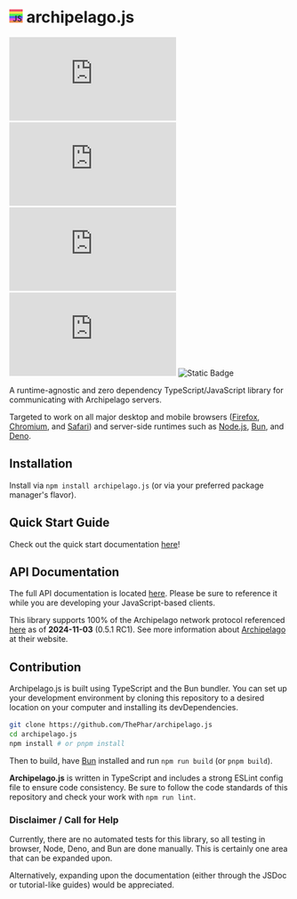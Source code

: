 # ![archipelago.js Icon](./assets/icon_small.png) archipelago.js

![GitHub License](https://img.shields.io/github/license/thephar/archipelago.js?style=flat-square)
![Types](https://img.shields.io/npm/types/archipelago.js?style=flat-square)
![NPM Version](https://img.shields.io/npm/v/archipelago.js?style=flat-square)
![NPM Downloads](https://img.shields.io/npm/dm/archipelago.js?style=flat-square)
![Static Badge](https://img.shields.io/badge/bsky-%40pharware.com-gray?style=flat-square&labelColor=%233b78fc&link=https%3A%2F%2Fbsky.app%2Fprofile%2Fpharware.com)

A runtime-agnostic and zero dependency TypeScript/JavaScript library for communicating with Archipelago servers. 

Targeted to work on all major desktop and mobile browsers ([Firefox](https://www.mozilla.org/en-US/firefox/), 
[Chromium](https://www.chromium.org/), and [Safari](https://www.apple.com/safari/)) and server-side runtimes such as 
[Node.js](https://nodejs.org/en), [Bun](https://bun.sh/), and [Deno](https://deno.com/).

## Installation

Install via `npm install archipelago.js` (or via your preferred package manager's flavor).

## Quick Start Guide

Check out the quick start documentation [here](https://archipelago.js.org/stable/documents/Quick_Start.html)!

## API Documentation

The full API documentation is located [here](https://thephar.github.io/archipelago.js/). Please be sure to reference it
while you are developing your JavaScript-based clients.

This library supports 100% of the Archipelago network protocol referenced 
[here](https://github.com/ArchipelagoMW/Archipelago/blob/main/docs/network%20protocol.md) as of **2024-11-03** 
(0.5.1 RC1). See more information about [Archipelago](https://archipelago.gg) at their website.

## Contribution

Archipelago.js is built using TypeScript and the Bun bundler. You can set up your development environment  by cloning 
this repository to a desired location on your computer and installing its devDependencies.

```bash
git clone https://github.com/ThePhar/archipelago.js
cd archipelago.js
npm install # or pnpm install
```

Then to build, have [Bun](https://bun.sh/) installed and run `npm run build` (or `pnpm build`).

**Archipelago.js** is written in TypeScript and includes a strong ESLint config file to ensure code consistency. Be sure
to follow the code standards of this repository and check your work with `npm run lint`.

### Disclaimer / Call for Help

Currently, there are no automated tests for this library, so all testing in browser, Node, Deno, and Bun are done 
manually. This is certainly one area that can be expanded upon.

Alternatively, expanding upon the documentation (either through the JSDoc or tutorial-like guides) would be appreciated. 
